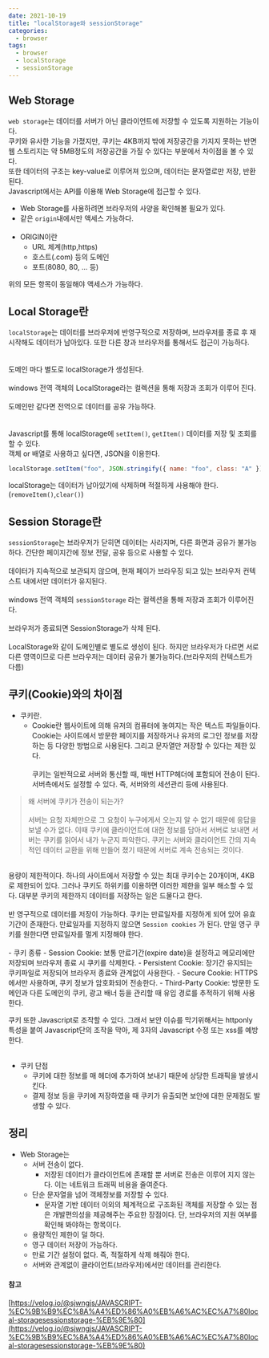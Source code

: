 ```yaml
---
date: 2021-10-19
title: "localStorage와 sessionStorage"
categories:
  - browser
tags:
  - browser
  - localStorage
  - sessionStorage
---
```


## Web Storage

<code>web storage</code>는 데이터를 서버가 아닌 클라이언트에 저장할 수 있도록 지원하는 기능이다.  
쿠키와 유사한 기능을 가졌지만, 쿠키는 4KB까지 밖에 저장공간을 가지지 못하는 반면 웹 스토리지는 약 5MB정도의 저장공간을 가질 수 있다는 부분에서 차이점을 볼 수 있다.  
또한 데이터의 구조는 key-value로 이루어져 있으며, 데이터는 문자열로만 저장, 반환 된다.  
Javascript에서는 API를 이용해 Web Storage에 접근할 수 있다.

- Web Storage를 사용하려면 브라우저의 사양을 확인해볼 필요가 있다.
- 같은 <code>origin</code>내에서만 액세스 가능하다.
  <br><br>
- ORIGIN이란
  - URL 체계(http,https)
  - 호스트(.com) 등의 도메인
  - 포트(8080, 80, ... 등)

위의 모든 항목이 동일해야 액세스가 가능하다.

## Local Storage란

<code>localStorage</code>는 데이터를 브라우저에 반영구적으로 저장하며, 브라우저를 종료 후 재시작해도 데이터가 남아있다. 또한 다른 창과 브라우저를 통해서도 접근이 가능하다.  
<br><br>
도메인 마다 별도로 localStorage가 생성된다.
<br><br>
windows 전역 객체의 LocalStorage라는 컬렉션을 통해 저장과 조회가 이루어 진다.
<br><br>
도메인만 같다면 전역으로 데이터를 공유 가능하다.
<br><br>  
Javascript를 통해 localStorage에 <code>setItem()</code>, <code>getItem()</code> 데이터를 저장 및 조회를 할 수 있다.  
객체 or 배열로 사용하고 싶다면, JSON을 이용한다.

```js
localStorage.setItem("foo", JSON.stringify({ name: "foo", class: "A" }));
```

localStorage는 데이터가 남아있기에 삭제하며 적절하게 사용해야 한다.(<code>removeItem()</code>,<code>clear()</code>)

## Session Storage란

<code>sessionStorage</code>는 브라우저가 닫히면 데이터는 사라지며, 다른 화면과 공유가 불가능 하다. 간단한 페이지간에 정보 전달, 공유 등으로 사용할 수 있다.
<br><br>
데이터가 지속적으로 보관되지 않으며, 현재 페이가 브라우징 되고 있는 브라우저 컨텍스트 내에서만 데이터가 유지된다.
<br><br>
windows 전역 객체의 <code>sessionStorage</code> 라는 컬렉션을 통해 저장과 조회가 이루어진다.
<br><br>
브라우저가 종료되면 SessionStorage가 삭제 된다.
<br><br>
LocalStorage와 같이 도메인별로 별도로 생성이 된다. 하지만 브라우저가 다르면 서로 다른 영역이므로 다른 브라우저는 데이터 공유가 불가능하다.(브라우저의 컨텍스트가 다름)

## 쿠키(Cookie)와의 차이점

- 쿠키란.
  - Cookie란 웹사이트에 의해 유저의 컴퓨터에 놓여지는 작은 텍스트 파일들이다. Cookie는 사이트에서 방문한 페이지를 저장하거나 유저의 로그인 정보를 저장하는 등 다양한 방법으로 사용된다. 그리고 문자열만 저장할 수 있다는 제한 있다.
    <br><br>
    쿠키는 일반적으로 서버와 통신할 때, 매번 HTTP헤더에 포함되어 전송이 된다. 서버측에서도 설정할 수 있다. 즉, 서버와의 세션관리 등에 사용된다.

> 왜 서버에 쿠키가 전송이 되는가? <br><br> 서버는 요청 자체만으로 그 요청이 누구에게서 오는지 알 수 없기 때문에 응답을 보낼 수가 없다. 이때 쿠키에 클라이언트에 대한 정보를 담아서 서버로 보내면 서버는 쿠키를 읽어서 내가 누군지 파악한다. 쿠키는 서버와 클라이언트 간의 지속적인 데이터 교환을 위해 만들어 졌기 때문에 서버로 계속 전송되는 것이다.

<br>
용량이 제한적이다. 하나의 사이트에서 저장할  수 있는 최대 쿠키수는 20개이며, 4KB로 제한되어 있다. 그러나 쿠키도 하위키를 이용하면 이러한 제한을 일부 해소할 수 있다. 대부분 쿠키의 제한까지 데이터를 저장하는 일은 드물다고 한다.
<br><br>
반 영구적으로 데이터를 저장이 가능하다. 쿠키는 만료일자를 지정하게 되어 있어 유효기간이 존재한다. 만료일자를 지정하지 않으면 <code>Session cookies</code> 가 된다. 만일 영구 쿠키를 원한다면 만료일자를 멀게 지정해야 한다.
<br><br>
- 쿠키 종류
  - Session Cookie: 보통 만료기간(expire date)을 설정하고 메모리에만 저장되며 브라우저 종료 시 쿠키를 삭제한다.
  - Persistent Cookie: 장기간 유지되는 쿠키파일로 저장되어 브라우저 종료와 관계없이 사용한다.
  - Secure Cookie: HTTPS에서만 사용하며, 쿠키 정보가 암호화되어 전송한다.
  - Third-Party Cookie: 방문한 도메인과 다른 도메인의 쿠키, 광고 배너 등을 관리할 때 유입 경로를 추적하기 위해 사용한다.

쿠키 또한 Javascript로 조작할 수 있다. 그래서 보안 이슈를 막기위해서는 httponly 특성을 붙여 Javascript단의 조작을 막아, 제 3자의 Javascript 수정 또는 xss를 예방한다.
<br><br>

- 쿠키 단점
  - 쿠키에 대한 정보를 매 헤더에 추가하여 보내기 때문에 상당한 트래픽을 발생시킨다.
  - 결제 정보 등을 쿠키에 저장하였을 때 쿠키가 유출되면 보안에 대한 문제점도 발생할 수 있다.

## 정리

- Web Storage는
  - 서버 전송이 없다.
    - 저장된 데이터가 클라이언트에 존재할 뿐 서버로 전송은 이루어 지지 않는다. 이는 네트워크 트래픽 비용을 줄여준다.
  - 단순 문자열을 넘어 객체정보를 저장할 수 있다.
    - 문자열 기반 데이터 이외의 체계적으로 구조화된 객체를 저장할 수 있는 점은 개발편의성을 제공해주는 주요한 장점이다. 단, 브라우저의 지원 여부를 확인해 봐야하는 항목이다.
  - 용량적인 제한이 덜 하다.
  - 영구 데이터 저장이 가능하다.
  - 만료 기간 설정이 없다. 즉, 적절하게 삭제 해줘야 한다.
  - 서버와 관계없이 클라이언트(브라우저)에서만 데이터를 관리한다.

#### 참고

[https://velog.io/@sjwngjs/JAVASCRIPT-%EC%9B%B9%EC%8A%A4%ED%86%A0%EB%A6%AC%EC%A7%80local-storagesessionstorage-%EB%9E%80](https://velog.io/@sjwngjs/JAVASCRIPT-%EC%9B%B9%EC%8A%A4%ED%86%A0%EB%A6%AC%EC%A7%80local-storagesessionstorage-%EB%9E%80)
